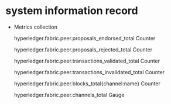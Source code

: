# system information record
+ Metrics collection

    hyperledger.fabric.peer.proposals_endorsed_total
    Counter

    hyperledger.fabric.peer.proposals_rejected_total
    Counter

    hyperledger.fabric.peer.transactions_validated_total
    Counter

    hyperledger.fabric.peer.transactions_invalidated_total
    Counter

    hyperledger.fabric.peer.blocks_total{channel:name}
    Counter
    
    hyperledger.fabric.peer.channels_total
    Gauge